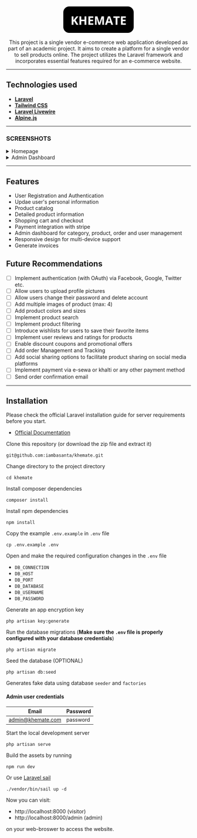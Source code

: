 <p align="center">
  <img src="./public/logos/logo-white-text.png" alt="khemate">
</p>

<p align="center">
This project is a single vendor e-commerce web application developed as part of an academic project. It aims to create a platform for a single vendor to sell products online. The project utilizes the Laravel framework and incorporates essential features required for an e-commerce website.
</p>

---

## Technologies used

-   **[Laravel](https://laravel.com/)**
-   **[Tailwind CSS](https://tailwindcss.com/)**
-   **[Laravel Livewire](https://kirschbaumdevelopment.com)**
-   **[Alpine.js](https://alpinejs.dev/)**

---

### **SCREENSHOTS**

<details>
<summary>Homepage</summary>

![Homepage](public/screenshots/home_page.png)

</details>

<details>
<summary>Admin Dashboard</summary>

![Admin Dashboard](public/screenshots/admin_dashboard.png)

</details>

---

## Features

-   User Registration and Authentication
-   Updae user's personal information
-   Product catalog
-   Detailed product information
-   Shopping cart and checkout
-   Payment integration with stripe
-   Admin dashboard for category, product, order and user management
-   Responsive design for multi-device support
-   Generate invoices

## Future Recommendations

-   [ ] Implement authentication (with OAuth) via Facebook, Google, Twitter etc.
-   [ ] Allow users to upload profile pictures
-   [ ] Allow users change their password and delete account
-   [ ] Add multiple images of product (max: 4)
-   [ ] Add product colors and sizes
-   [ ] Implement product search
-   [ ] Implement product filtering
-   [ ] Introduce wishlists for users to save their favorite items
-   [ ] Implement user reviews and ratings for products
-   [ ] Enable discount coupons and promotional offers
-   [ ] Add order Management and Tracking
-   [ ] Add social sharing options to facilitate product sharing on social media platforms
-   [ ] Implement payment via e-sewa or khalti or any other payment method
-   [ ] Send order confirmation email

---

## Installation

Please check the official Laravel installation guide for server requirements before you start.

-   [Official Documentation](https://laravel.com/docs/10.x)

Clone this repository (or download the zip file and extract it)

    git@github.com:iambasanta/khemate.git

Change directory to the project directory

    cd khemate

Install composer dependencies

    composer install

Install npm dependencies

    npm install

Copy the example `.env.example` in `.env` file

    cp .env.example .env

Open and make the required configuration changes in the `.env` file

-   `DB_CONNECTION`
-   `DB_HOST`
-   `DB_PORT`
-   `DB_DATABASE`
-   `DB_USERNAME`
-   `DB_PASSWORD`

Generate an app encryption key

    php artisan key:generate

Run the database migrations (**Make sure the `.env` file is properly configured with your database credentials**)

    php artisan migrate

Seed the database (OPTIONAL)

    php artisan db:seed

Generates fake data using database `seeder` and `factories`

#### **Admin user credentials**

| Email             | Password |
| ----------------- | -------- |
| admin@khemate.com | password |

Start the local development server

    php artisan serve

Build the assets by running

    npm run dev

Or use [Laravel sail](https://laravel.com/docs/10.x/sail)

    ./vendor/bin/sail up -d

Now you can visit:

-   http://localhost:8000 (visitor)
-   http://localhost:8000/admin (admin)

on your web-broswer to access the website.
